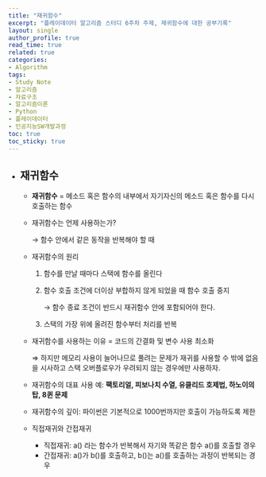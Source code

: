 ```yaml
---
title: "재귀함수"
excerpt: "플레이데이터 알고리즘 스터디 6주차 주제, 재귀함수에 대한 공부기록"
layout: single
author_profile: true
read_time: true
related: true
categories:
- Algorithm
tags:
- Study Note
- 알고리즘
- 자료구조
- 알고리즘이론
- Python
- 플레이데이터
- 인공지능SW개발과정
toc: true
toc_sticky: true
---
```




- ## 재귀함수

  - **재귀함수** = 메소드 혹은 함수의 내부에서 자기자신의 메소드 혹은 함수를 다시 호출하는 함수

  - 재귀함수는 언제 사용하는가?

    → 함수 안에서 같은 동작을 반복해야 할 때

  - 재귀함수의 원리

    1. 함수를 만날 때마다 스택에 함수를 올린다

    2. 함수 호출 조건에 더이상 부합하지 않게 되었을 때 함수 호출 중지

       → 함수 종료 조건이 반드시 재귀함수 안에 포함되어야 한다.

    3. 스택의 가장 위에 올려진 함수부터 처리를 반복

  - 재귀함수를 사용하는 이유 = 코드의 간결화 및 변수 사용 최소화

    ⇒ 하지만 메모리 사용이 늘어나므로 풀려는 문제가 재귀를 사용할 수 밖에 없음을 시사하고 스택 오버플로우가 우려되지 않는 경우에만 사용하자.

  - 재귀함수의 대표 사용 예: **팩토리얼, 피보나치 수열, 유클리드 호제법, 하노이의 탑, 8퀸 문제**

  - 재귀함수의 깊이: 파이썬은 기본적으로 1000번까지만 호출이 가능하도록 제한

  - 직접재귀와 간접재귀

    - 직접재귀: a() 라는 함수가 반복해서 자기와 똑같은 함수 a()를 호출할 경우
    - 간접재귀: a()가 b()를 호출하고, b()는 a()를 호출하는 과정이 반복되는 경우

